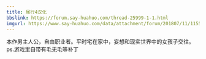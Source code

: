```yaml
---
title: 尾行4汉化
bbslink: https://forum.say-huahuo.com/thread-25999-1-1.html
imgurl: https://www.say-huahuo.com/data/attachment/forum/201807/11/115508ib1zpb7bqbrmcydr.jpg
---
```


本作男主人公，自由职业者。平时宅在家中，妄想和现实世界中的女孩子交往。
ps.游戏里自带有毛无毛等补丁<!--more-->

